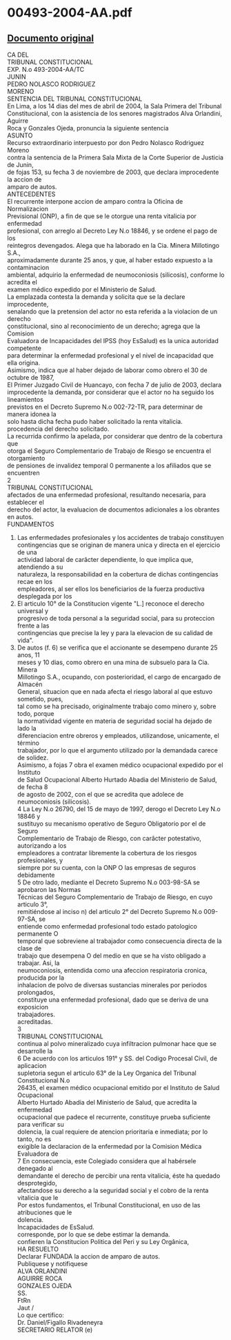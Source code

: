 
00493-2004-AA.pdf
=================
  
[Documento original](https://tc.gob.pe/jurisprudencia/2004/00493-2004-AA.pdf)  
---  
CA DEL  
TRIBUNAL CONSTITUCIONAL  
EXP. N.o 493-2004-AA/TC  
JUNIN  
PEDRO NOLASCO RODRIGUEZ  
MORENO  
SENTENCIA DEL TRIBUNAL CONSTITUCIONAL  
En Lima, a los 14 dias del mes de abril de 2004, la Sala Primera del Tribunal  
Constitucional, con la asistencia de los senores magistrados Alva Orlandini, Aguirre  
Roca y Gonzales Ojeda, pronuncia la siguiente sentencia  
ASUNTO  
Recurso extraordinario interpuesto por don Pedro Nolasco Rodriguez Moreno  
contra la sentencia de la Primera Sala Mixta de la Corte Superior de Justicia de Junin,  
de fojas 153, su fecha 3 de noviembre de 2003, que declara improcedente la accion de  
amparo de autos.  
ANTECEDENTES  
El recurrente interpone accion de amparo contra la Oficina de Normalizacion  
Previsional (ONP), a fin de que se le otorgue una renta vitalicia por enfermedad  
profesional, con arreglo al Decreto Ley N.o 18846, y se ordene el pago de los  
reintegros devengados. Alega que ha laborado en la Cia. Minera Millotingo S.A.,  
aproximadamente durante 25 anos, y que, al haber estado expuesto a la contaminacion  
ambiental, adquirio la enfermedad de neumoconiosis (silicosis), conforme lo acredita el  
examen médico expedido por el Ministerio de Salud.  
La emplazada contesta la demanda y solicita que se la declare improcedente,  
senalando que la pretension del actor no esta referida a la violacion de un derecho  
çonstitucional, sino al reconocimiento de un derecho; agrega que la Comision  
Evaluadora de Incapacidades del IPSS (hoy EsSalud) es la unica autoridad competente  
para determinar la enfermedad profesional y el nivel de incapacidad que ella origina.  
Asimismo, indica que al haber dejado de laborar como obrero el 30 de octubre de 1987,  
El Primer Juzgado Civil de Huancayo, con fecha 7 de julio de 2003, declara  
improcedente la demanda, por considerar que el actor no ha seguido los lineamientos  
previstos en el Decreto Supremo N.o 002-72-TR, para determinar de manera idonea la  
solo hasta dicha fecha pudo haber solicitado la renta vitalicia.  
procedencia del derecho solicitado.  
La recurrida confirmo la apelada, por considerar que dentro de la cobertura que  
otorga el Seguro Complementario de Trabajo de Riesgo se encuentra el otorgamiento  
de pensiones de invalidez temporal 0 permanente a los afiliados que se encuentren  
2  
TRIBUNAL CONSTITUCIONAL  
afectados de una enfermedad profesional, resultando necesaria, para establecer el  
derecho del actor, la evaluacion de documentos adicionales a los obrantes en autos.  
FUNDAMENTOS  
1. Las enfermedades profesionales y los accidentes de trabajo constituyen  
contingencias que se originan de manera unica y directa en el ejercicio de una  
actividad laboral de carâcter dependiente, lo que implica que, atendiendo a su  
naturaleza, la responsabilidad en la cobertura de dichas contingencias recae en los  
empleadores, al ser ellos los beneficiarios de la fuerza productiva desplegada por los  
2. El articulo 10° de la Constitucion vigente "L.] reconoce el derecho universal y  
progresivo de toda personal a la seguridad social, para su proteccion frente a las  
contingencias que precise la ley y para la elevacion de su calidad de vida".  
3. De autos (f. 6) se verifica que el accionante se desempeno durante 25 anos, 11  
meses y 10 dias, como obrero en una mina de subsuelo para la Cia. Minera  
Millotingo S.A., ocupando, con posterioridad, el cargo de encargado de Almacén  
General, situacion que en nada afecta el riesgo laboral al que estuvo sometido, pues,  
tal como se ha precisado, originalmente trabajo como minero y, sobre todo, porque  
la normatividad vigente en materia de seguridad social ha dejado de lado la  
diferenciacion entre obreros y empleados, utilizandose, unicamente, el término  
trabajador, por lo que el argumento utilizado por la demandada carece de solidez.  
Asimismo, a fojas 7 obra el examen médico ocupacional expedido por el Instituto  
de Salud Ocupacional Alberto Hurtado Abadia del Ministerio de Salud, de fecha 8  
de agosto de 2002, con el que se acredita que adolece de neumoconiosis (silicosis).  
4 La Ley N.o 26790, del 15 de mayo de 1997, derogo el Decreto Ley N.o 18846 y  
sustituyo su mecanismo operativo de Seguro Obligatorio por el de Seguro  
Complementario de Trabajo de Riesgo, con carâcter potestativo, autorizando a los  
empleadores a contratar libremente la cobertura de los riesgos profesionales, y  
siempre por su cuenta, con la ONP O las empresas de seguros debidamente  
5 De otro lado, mediante el Decreto Supremo N.o 003-98-SA se aprobaron las Normas  
Técnicas del Seguro Complementario de Trabajo de Riesgo, en cuyo articulo 3°,  
remitiéndose al inciso n) del articulo 2° del Decreto Supremo N.o 009-97-SA, se  
entiende como enfermedad profesional todo estado patologico permanente O  
temporal que sobreviene al trabajador como consecuencia directa de la clase de  
trabajo que desempena O del medio en que se ha visto obligado a trabajar. Asi, la  
neumoconiosis, entendida como una afeccion respiratoria cronica, producida por la  
inhalacion de polvo de diversas sustancias minerales por periodos prolongados,  
constituye una enfermedad profesional, dado que se deriva de una exposicion  
trabajadores.  
acreditadas.  
3  
TRIBUNAL CONSTITUCIONAL  
continua al polvo mineralizado cuya infiltracion pulmonar hace que se desarrolle la  
6 De acuerdo con los articulos 191° y SS. del Codigo Procesal Civil, de aplicacion  
supletoria segun el articulo 63° de la Ley Organica del Tribunal Constitucional N.o  
26435, el examen médico ocupacional emitido por el Instituto de Salud Ocupacional  
Alberto Hurtado Abadia del Ministerio de Salud, que acredita la enfermedad  
ocupacional que padece el recurrente, constituye prueba suficiente para verificar su  
dolencia, la cual requiere de atencion prioritaria e inmediata; por lo tanto, no es  
exigible la declaracion de la enfermedad por la Comision Médica Evaluadora de  
7 En consecuencia, este Colegiado considera que al habérsele denegado al  
demandante el derecho de percibir una renta vitalicia, éste ha quedado desprotegido,  
afectandose su derecho a la seguridad social y el cobro de la renta vitalicia que le  
Por estos fundamentos, el Tribunal Constitucional, en uso de las atribuciones que le  
dolencia.  
Incapacidades de EsSalud.  
corresponde, por lo que se debe estimar la demanda.  
confieren la Constitucion Politica del Peri y su Ley Orgânica,  
HA RESUELTO  
Declarar FUNDADA la accion de amparo de autos.  
Publiquese y notifiquese  
ALVA ORLANDINI  
AGUIRRE ROCA  
GONZALES OJEDA  
SS.  
FtRn  
Jaut /  
Lo que certifico:  
Dr. Daniel/Figallo Rivadeneyra  
SECRETARIO RELATOR (e)